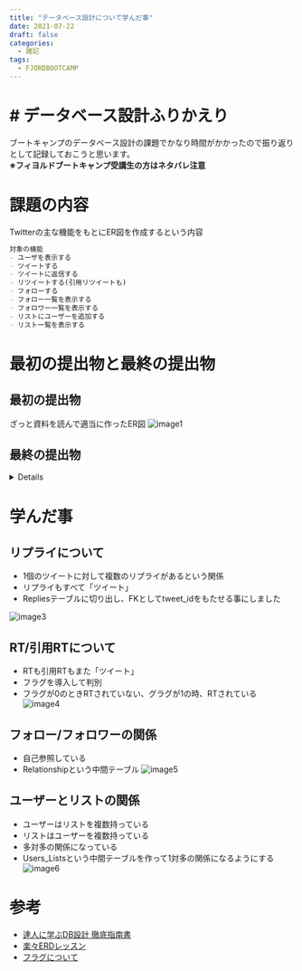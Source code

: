 ```yaml
---
title: "データベース設計について学んだ事"
date: 2021-07-22
draft: false
categories:
  - 雑記
tags:
  - FJORDBOOTCAMP
---
```

# # データベース設計ふりかえり
ブートキャンプのデータベース設計の課題でかなり時間がかかったので振り返りとして記録しておこうと思います。  
**※フィヨルドブートキャンプ受講生の方はネタバレ注意**

# 課題の内容
Twitterの主な機能をもとにER図を作成するという内容

```md
対象の機能
- ユーザを表示する
- ツイートする
- ツイートに返信する
- リツイートする(引用リツイートも)
- フォローする
- フォロー一覧を表示する
- フォロワー一覧を表示する
- リストにユーザーを追加する
- リスト一覧を表示する
```

# 最初の提出物と最終の提出物

## 最初の提出物

ざっと資料を読んで適当に作ったER図
![image1](/images/database/database1.png)


## 最終の提出物

<details>

![image2](/images/database/database2.png)

</details>

# 学んだ事
## リプライについて

- 1個のツイートに対して複数のリプライがあるという関係
- リプライもすべて「ツイート」
- Repliesテーブルに切り出し、FKとしてtweet_idをもたせる事にしました


![image3](/images/database/database3.png)



## RT/引用RTについて

- RTも引用RTもまた「ツイート」
- フラグを導入して判別
- フラグが0のときRTされていない、グラグが1の時、RTされている
![image4](/images/database/database4.png)


## フォロー/フォロワーの関係

- 自己参照している
- Relationshipという中間テーブル
![image5](/images/database/database5.png)

## ユーザーとリストの関係

- ユーザーはリストを複数持っている
- リストはユーザーを複数持っている
- 多対多の関係になっている
- Users_Listsという中間テーブルを作って1対多の関係になるようにする
![image6](/images/database/database6.png)

# 参考
- [達人に学ぶDB設計 徹底指南書](https://www.amazon.co.jp/%E9%81%94%E4%BA%BA%E3%81%AB%E5%AD%A6%E3%81%B6DB%E8%A8%AD%E8%A8%88-%E5%BE%B9%E5%BA%95%E6%8C%87%E5%8D%97%E6%9B%B8-%E5%88%9D%E7%B4%9A%E8%80%85%E3%81%A7%E7%B5%82%E3%82%8F%E3%82%8A%E3%81%9F%E3%81%8F%E3%81%AA%E3%81%84%E3%81%82%E3%81%AA%E3%81%9F%E3%81%B8-%E3%83%9F%E3%83%83%E3%82%AF/dp/4798124702/ref=sr_1_1?__mk_ja_JP=%E3%82%AB%E3%82%BF%E3%82%AB%E3%83%8A&dchild=1&keywords=%E9%81%94%E4%BA%BA%E3%81%AB%E5%AD%A6%E3%81%B6&qid=1626932862&sr=8-1)
- [楽々ERDレッスン](https://www.amazon.co.jp/%E6%A5%BD%E3%80%85ERD%E3%83%AC%E3%83%83%E3%82%B9%E3%83%B3-CodeZine-BOOKS-%E3%82%B9%E3%82%BF%E3%83%BC%E3%83%AD%E3%82%B8%E3%83%83%E3%82%AF-%E7%BE%BD%E7%94%9F/dp/4798110663/ref=sr_1_1?__mk_ja_JP=%E3%82%AB%E3%82%BF%E3%82%AB%E3%83%8A&dchild=1&keywords=ERD%E3%83%AC%E3%83%83%E3%82%B9%E3%83%B3&qid=1626932904&sr=8-1)
- [フラグについて](https://qiita.com/wanko5296/items/f1af9c7bf020e867c2dd)
